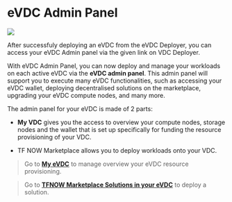 # eVDC Admin Panel

![](img/evdcadmin.png)

After successfuly deploying an eVDC from the eVDC Deployer, you can access your eVDC Admin panel via the given link on VDC Deployer.

With eVDC Admin Panel, you can now deploy and manage your workloads on each active eVDC via the __eVDC admin panel__. This admin panel will support you to execute many eVDC functionalities, such as accessing your eVDC wallet, deploying decentralised solutions on the marketplace, upgrading your eVDC compute nodes, and many more.

The admin panel for your eVDC is made of 2 parts: 
- __My VDC__ gives you the access to overview your compute nodes, storage nodes and the wallet that is set up specifically for funding the resource provisioning of your VDC. 

- TF NOW Marketplace allows you to deploy workloads onto your VDC.


> Go to [__My eVDC__](evdc_my_evdc.md) to manage overview your eVDC resource provisioning.

> Go to [__TFNOW Marketplace Solutions in your eVDC__](evdc_tfnow.md) to deploy a solution.